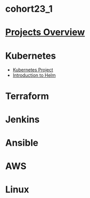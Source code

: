 # cohort23_1

# [Projects Overview](Projects/README.md)

# Kubernetes
- [Kubernetes Project](Thursday/230629/ClassNotes.md)
- [Introduction to Helm](Saturday/230708/ClassNotes.md)

# Terraform

# Jenkins

# Ansible

# AWS

# Linux

